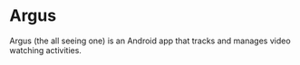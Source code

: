 # Argus
Argus (the all seeing one) is an Android app that tracks and manages video watching activities.
